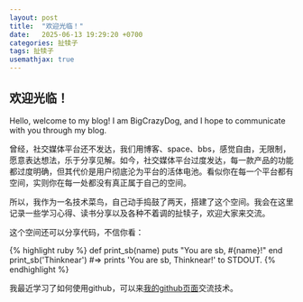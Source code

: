 ```yaml
---
layout: post
title:  "欢迎光临！"
date:   2025-06-13 19:29:20 +0700
categories: 扯犊子
tags: 扯犊子
usemathjax: true
---
```



## 欢迎光临！

Hello, welcome to my blog!
I am BigCrazyDog, and I hope to communicate with you through my blog.

曾经，社交媒体平台还不发达，我们用博客、space、bbs，感觉自由，无限制，愿意表达想法，乐于分享见解。如今，社交媒体平台过度发达，每一款产品的功能都过度明确，但其代价是用户彻底沦为平台的活体电池。看似你在每一个平台都有空间，实则你在每一处都没有真正属于自己的空间。

所以，我作为一名技术菜鸟，自己动手捣鼓了两天，搭建了这个空间。我会在这里记录一些学习心得、读书分享以及各种不着调的扯犊子，欢迎大家来交流。

这个空间还可以分享代码，不信你看：

{% highlight ruby %}
def print_sb(name)
  puts "You are sb, #{name}!"
end
print_sb('Thinknear')
#=> prints 'You are sb, Thinknear!' to STDOUT.
{% endhighlight %}


我最近学习了如何使用github，可以来[我的github页面][github-bcd]交流技术。

[github-bcd]: https://github.com/bigcrazydog